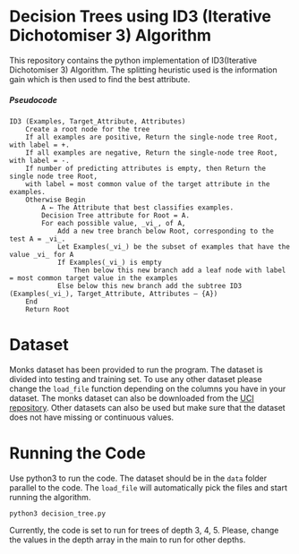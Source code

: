 # Decision Trees using **ID3** (Iterative Dichotomiser 3) Algorithm

This repository contains the python implementation of ID3(Iterative Dichotomiser 3) Algorithm. The splitting heuristic used is the information gain which is then used to find the best attribute. 

##### Pseudocode
    ID3 (Examples, Target_Attribute, Attributes)
        Create a root node for the tree
        If all examples are positive, Return the single-node tree Root, with label = +.
        If all examples are negative, Return the single-node tree Root, with label = -.
        If number of predicting attributes is empty, then Return the single node tree Root,
        with label = most common value of the target attribute in the examples.
        Otherwise Begin
            A ← The Attribute that best classifies examples.
            Decision Tree attribute for Root = A.
            For each possible value, _vi_, of A,
                Add a new tree branch below Root, corresponding to the test A = _vi_.
                Let Examples(_vi_) be the subset of examples that have the value _vi_ for A
                If Examples(_vi_) is empty
                    Then below this new branch add a leaf node with label = most common target value in the examples
                Else below this new branch add the subtree ID3 (Examples(_vi_), Target_Attribute, Attributes – {A})
        End
        Return Root

# Dataset

Monks dataset has been provided to run the program. The dataset is divided into testing and training set. 
To use any other dataset please change the `load_file` function depending on the columns you have in your dataset.
The monks dataset can also be downloaded from the [UCI repository](https://archive.ics.uci.edu/ml/index.php).  Other datasets can also be used but make sure that the dataset does not have missing or continuous values. 

# Running the Code
Use python3 to run the code. The dataset should be in the `data` folder parallel to the code. The `load_file` will automatically pick the files and start running the algorithm. 

    python3 decision_tree.py
Currently, the code is set to run for trees of depth 3, 4, 5. Please, change the values in the depth array in the main to run for other depths. 
